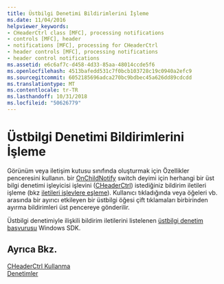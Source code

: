 ```yaml
---
title: Üstbilgi Denetimi Bildirimlerini İşleme
ms.date: 11/04/2016
helpviewer_keywords:
- CHeaderCtrl class [MFC], processing notifications
- controls [MFC], header
- notifications [MFC], processing for CHeaderCtrl
- header controls [MFC], processing notifications
- header control notifications
ms.assetid: e6c6af7c-d458-4d33-85aa-48014ccde5f6
ms.openlocfilehash: 4513bafedd531c7f0bcb103728c19c0940a2efc9
ms.sourcegitcommit: 6052185696adca270bc9bdbec45a626dd89cdcdd
ms.translationtype: MT
ms.contentlocale: tr-TR
ms.lasthandoff: 10/31/2018
ms.locfileid: "50626779"
---
```

# <a name="processing-header-control-notifications"></a>Üstbilgi Denetimi Bildirimlerini İşleme

Görünüm veya iletişim kutusu sınıfında oluşturmak için Özellikler penceresini kullanın. bir [OnChildNotify](../mfc/reference/cwnd-class.md#onchildnotify) switch deyimi için herhangi bir üst bilgi denetimi işleyicisi işlevini ([CHeaderCtrl](../mfc/reference/cheaderctrl-class.md)) istediğiniz bildirim iletileri işleme (bkz [iletileri işlevlere eşleme](../mfc/reference/mapping-messages-to-functions.md)). Kullanıcı tıkladığında veya öğeleri vb. arasında bir ayırıcı etkileyen bir üstbilgi öğesi çift tıklamaları birbirinden ayırma bildirimleri üst pencereye gönderilir.

Üstbilgi denetimiyle ilişkili bildirim iletilerini listelenen [üstbilgi denetim başvurusu](https://msdn.microsoft.com/library/windows/desktop/bb775239) Windows SDK.

## <a name="see-also"></a>Ayrıca Bkz.

[CHeaderCtrl Kullanma](../mfc/using-cheaderctrl.md)<br/>
[Denetimler](../mfc/controls-mfc.md)

